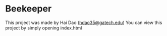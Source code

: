 # Beekeeper
This project was made by Hai Dao (hdao35@gatech.edu)
You can view this project by simply opening index.html